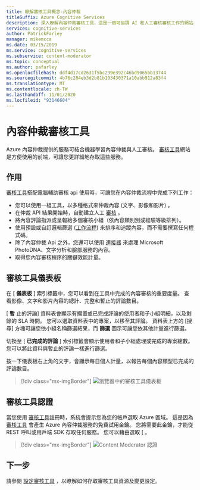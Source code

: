 ```yaml
---
title: 瞭解審核工具概念-內容仲裁
titleSuffix: Azure Cognitive Services
description: 深入瞭解內容仲裁審核工具，這是一個可協調 AI 和人工審核審核工作的網站。
services: cognitive-services
author: PatrickFarley
manager: mikemcca
ms.date: 03/15/2019
ms.service: cognitive-services
ms.subservice: content-moderator
ms.topic: conceptual
ms.author: pafarley
ms.openlocfilehash: ddf4d17cd2631f5bc299e392c46bd9065bb13744
ms.sourcegitcommit: 4b76c284eb3d2b81b103430371a10abb912a83f4
ms.translationtype: MT
ms.contentlocale: zh-TW
ms.lasthandoff: 11/01/2020
ms.locfileid: "93146604"
---
```

# <a name="content-moderator-review-tool"></a>內容仲裁審核工具

Azure 內容仲裁提供的服務可結合機器學習內容仲裁與人工審核。 [審核工具](https://contentmoderator.cognitive.microsoft.com)網站是方便使用的前端，可讓您更詳細地存取這些服務。

## <a name="what-it-does"></a>作用

[審核工具](https://contentmoderator.cognitive.microsoft.com)搭配電腦輔助審核 api 使用時，可讓您在內容仲裁流程中完成下列工作：

- 您可以使用一組工具，以多種格式來仲裁內容 (文字、影像和影片) 。
- 在仲裁 API 結果開始時，自動建立人工 [審核](../review-api.md#reviews) 。
- 將內容評論指派或呈報給多個審核小組（依內容類別別或經驗等級排列）。
- 使用預設或自訂邏輯篩選 ([工作流程](../review-api.md#workflows)) 來排序和追蹤內容，而不需要撰寫任何程式碼。
- 除了內容仲裁 Api 之外，您還可以使用 [連接器](./configure.md#connectors) 來處理 Microsoft PhotoDNA、文字分析和臉部服務的內容。
- 取得您內容審核程序的關鍵效能計量。

## <a name="review-tool-dashboard"></a>審核工具儀表板

在 [ **儀表板** ] 索引標籤中，您可以看到在工具中完成的內容審核的重要度量。 查看影像、文字和影片內容的總計、完整和暫止的評論數目。 

[ **暫** 止的評論] 資料表會顯示有擱置或已完成評論的使用者和子小組明細，以及剩餘的 SLA 時間。 您可以選取資料表中的專案，以移至其評論。 資料表上方的 [搜尋] 方塊可讓您依小組名稱篩選結果，而 **篩選** 圖示可讓您依其他計量進行篩選。

切換至 [ **已完成的評論** ] 索引標籤會顯示使用者和子小組處理或完成的專案總數。 您可以將此資料與暫止的評論一樣進行篩選。

按一下儀表板右上角的文字，會顯示每日個人計量，以報告每個內容類型已完成的評論數目。

> [!div class="mx-imgBorder"]
> ![瀏覽器中的審核工具儀表板](images/0-dashboard.png)

## <a name="review-tool-credentials"></a>審核工具認證

當您使用 [審核工具](https://contentmoderator.cognitive.microsoft.com)註冊時，系統會提示您為您的帳戶選取 Azure 區域。 這是因為 [審核工具](https://contentmoderator.cognitive.microsoft.com) 會產生 Azure 內容仲裁服務的免費試用金鑰。 您將需要此金鑰，才能從 REST 呼叫或用戶端 SDK 存取任何服務。 您可以藉由選取 [  。

> [!div class="mx-imgBorder"]
> ![Content Moderator 認證](images/settings-6-credentials.png)

## <a name="next-steps"></a>下一步

請參閱 [設定審核工具](./configure.md) ，以瞭解如何存取審核工具資源及變更設定。